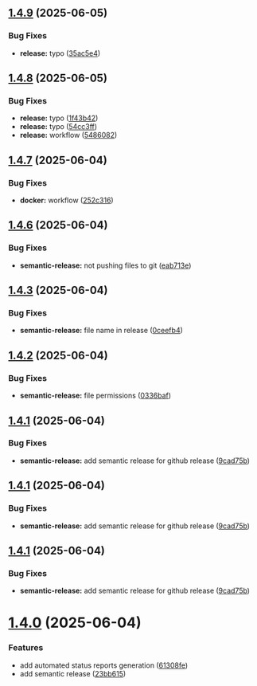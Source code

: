 ## [1.4.9](https://github.com/Levy-Tal/site-availability/compare/v1.4.8...v1.4.9) (2025-06-05)


### Bug Fixes

* **release:** typo ([35ac5e4](https://github.com/Levy-Tal/site-availability/commit/35ac5e485c2ca1cfcfa7dfeedd41910f3e004653))

## [1.4.8](https://github.com/Levy-Tal/site-availability/compare/v1.4.7...v1.4.8) (2025-06-05)


### Bug Fixes

* **release:** typo ([1f43b42](https://github.com/Levy-Tal/site-availability/commit/1f43b42197079def51932b280c9a83c537cd4779))
* **release:** typo ([54cc3ff](https://github.com/Levy-Tal/site-availability/commit/54cc3ff87bbf18c7479edd41b920dd7c449e0cec))
* **release:** workflow ([5486082](https://github.com/Levy-Tal/site-availability/commit/5486082b0720320629983bee4593319f1e2a9af4))

## [1.4.7](https://github.com/Levy-Tal/site-availability/compare/v1.4.6...v1.4.7) (2025-06-04)


### Bug Fixes

* **docker:** workflow ([252c316](https://github.com/Levy-Tal/site-availability/commit/252c316f1045cb16633f714720a8a15b68d290d8))

## [1.4.6](https://github.com/Levy-Tal/site-availability/compare/v1.4.5...v1.4.6) (2025-06-04)


### Bug Fixes

* **semantic-release:** not pushing files to git ([eab713e](https://github.com/Levy-Tal/site-availability/commit/eab713e3b8c1c134b796adcec9ae6977d2b48a8f))

## [1.4.3](https://github.com/Levy-Tal/site-availability/compare/v1.4.2...v1.4.3) (2025-06-04)


### Bug Fixes

* **semantic-release:** file name in release ([0ceefb4](https://github.com/Levy-Tal/site-availability/commit/0ceefb49ce7c9c0ce80264f658c11a8699ca1861))

## [1.4.2](https://github.com/Levy-Tal/site-availability/compare/v1.4.1...v1.4.2) (2025-06-04)


### Bug Fixes

* **semantic-release:** file permissions ([0336baf](https://github.com/Levy-Tal/site-availability/commit/0336bafe747ee36359dca5d95c4ffd955d4c88bd))

## [1.4.1](https://github.com/Levy-Tal/site-availability/compare/v1.4.0...v1.4.1) (2025-06-04)


### Bug Fixes

* **semantic-release:** add semantic release for github release ([9cad75b](https://github.com/Levy-Tal/site-availability/commit/9cad75bdf6177a5063fc5ce4df41e8f1ccddae3b))

## [1.4.1](https://github.com/Levy-Tal/site-availability/compare/v1.4.0...v1.4.1) (2025-06-04)


### Bug Fixes

* **semantic-release:** add semantic release for github release ([9cad75b](https://github.com/Levy-Tal/site-availability/commit/9cad75bdf6177a5063fc5ce4df41e8f1ccddae3b))

## [1.4.1](https://github.com/Levy-Tal/site-availability/compare/v1.4.0...v1.4.1) (2025-06-04)


### Bug Fixes

* **semantic-release:** add semantic release for github release ([9cad75b](https://github.com/Levy-Tal/site-availability/commit/9cad75bdf6177a5063fc5ce4df41e8f1ccddae3b))

# [1.4.0](https://github.com/Levy-Tal/site-availability/compare/v1.3.0...v1.4.0) (2025-06-04)


### Features

* add automated status reports generation ([61308fe](https://github.com/Levy-Tal/site-availability/commit/61308feba138d050c2d102f6a333e7584f1d8dec))
* add semantic release ([23bb615](https://github.com/Levy-Tal/site-availability/commit/23bb6155c6b37723b3f0ab72c9457ee2009f9d4e))
